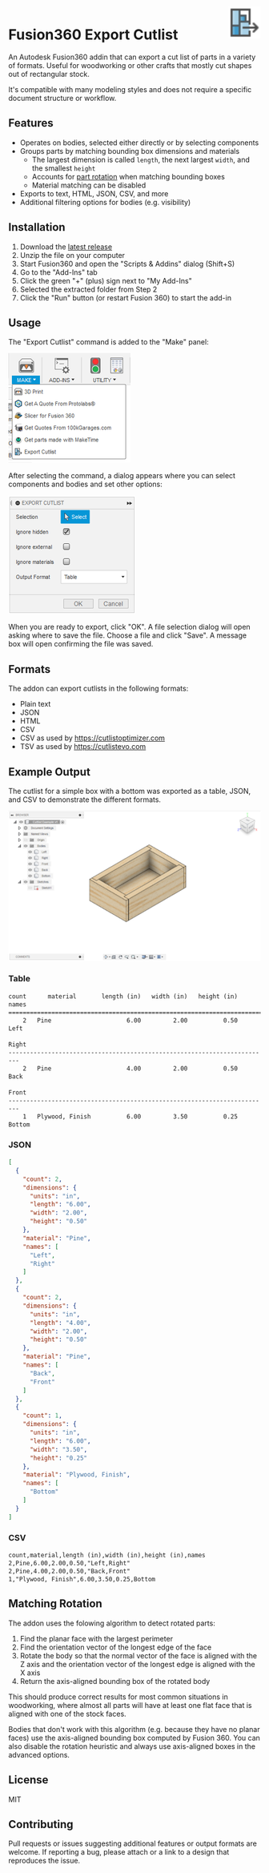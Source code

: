 <img src="./resources/icon.svg" height="64" align="right" />

# Fusion360 Export Cutlist 

An Autodesk Fusion360 addin that can export a cut list of parts in a variety
of formats. Useful for woodworking or other crafts that mostly cut shapes out of
rectangular stock.

It's compatible with many modeling styles and does not require a specific
document structure or workflow.

## Features

- Operates on bodies, selected either directly or by selecting components
- Groups parts by matching bounding box dimensions and materials
  - The largest dimension is called `length`, the next largest `width`, and the smallest `height`
  - Accounts for [part rotation](#matching-rotation) when matching bounding boxes
  - Material matching can be disabled
- Exports to text, HTML, JSON, CSV, and more
- Additional filtering options for bodies (e.g. visibility)

## Installation

1. Download the [latest release](https://github.com/bluekeyes/Fusion360-ExportCutlist/archive/v0.4.1.zip)
2. Unzip the file on your computer
3. Start Fusion360 and open the "Scripts & Addins" dialog (Shift+S)
4. Go to the "Add-Ins" tab
5. Click the green "+" (plus) sign next to "My Add-Ins"
6. Selected the extracted folder from Step 2
7. Click the "Run" button (or restart Fusion 360) to start the add-in

## Usage

The "Export Cutlist" command is added to the "Make" panel:

![The Export Cutlist command in the Make panel](./resources/docs/make-panel.png)

After selecting the command, a dialog appears where you can select components
and bodies and set other options:

![The Export Cutlist option dialog](./resources/docs/export-cutlist.png)

When you are ready to export, click "OK". A file selection dialog will open
asking where to save the file. Choose a file and click "Save". A message box
will open confirming the file was saved.

## Formats

The addon can export cutlists in the following formats:

* Plain text
* JSON
* HTML
* CSV
* CSV as used by https://cutlistoptimizer.com
* TSV as used by https://cutlistevo.com

## Example Output

The cutlist for a simple box with a bottom was exported as a table, JSON, and
CSV to demonstrate the different formats.

![Fusion 360 screenshot showing a simple four-sided box with a bottom](./resources/docs/example-design.png)

### Table

```text
count      material       length (in)   width (in)   height (in)   names 
=========================================================================
    2   Pine                     6.00         2.00          0.50   Left  
                                                                   Right 
-------------------------------------------------------------------------
    2   Pine                     4.00         2.00          0.50   Back  
                                                                   Front 
-------------------------------------------------------------------------
    1   Plywood, Finish          6.00         3.50          0.25   Bottom
```

### JSON

```json
[
  {
    "count": 2,
    "dimensions": {
      "units": "in",
      "length": "6.00",
      "width": "2.00",
      "height": "0.50"
    },
    "material": "Pine",
    "names": [
      "Left",
      "Right"
    ]
  },
  {
    "count": 2,
    "dimensions": {
      "units": "in",
      "length": "4.00",
      "width": "2.00",
      "height": "0.50"
    },
    "material": "Pine",
    "names": [
      "Back",
      "Front"
    ]
  },
  {
    "count": 1,
    "dimensions": {
      "units": "in",
      "length": "6.00",
      "width": "3.50",
      "height": "0.25"
    },
    "material": "Plywood, Finish",
    "names": [
      "Bottom"
    ]
  }
]
```

### CSV

```csv
count,material,length (in),width (in),height (in),names
2,Pine,6.00,2.00,0.50,"Left,Right"
2,Pine,4.00,2.00,0.50,"Back,Front"
1,"Plywood, Finish",6.00,3.50,0.25,Bottom
```

## Matching Rotation

The addon uses the folowing algorithm to detect rotated parts:

1. Find the planar face with the largest perimeter
2. Find the orientation vector of the longest edge of the face
3. Rotate the body so that the normal vector of the face is aligned with the Z
   axis and the orientation vector of the longest edge is aligned with the X axis
4. Return the axis-aligned bounding box of the rotated body

This should produce correct results for most common situations in woodworking,
where almost all parts will have at least one flat face that is aligned with
one of the stock faces. 

Bodies that don't work with this algorithm (e.g. because they have no planar
faces) use the axis-aligned bounding box computed by Fusion 360. You can also
disable the rotation heuristic and always use axis-aligned boxes in the advanced
options.

## License

MIT

## Contributing

Pull requests or issues suggesting additional features or output formats are
welcome. If reporting a bug, please attach or a link to a design that
reproduces the issue.
